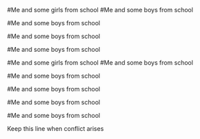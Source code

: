#Me and some girls from school 
#Me and some boys from school 

#Me and some boys from school 

#Me and some boys from school 

#Me and some boys from school 


#Me and some girls from school 
#Me and some boys from school 

#Me and some boys from school 

#Me and some boys from school 

#Me and some boys from school 

#Me and some boys from school


Keep this line when conflict arises